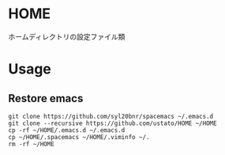 # HOME
ホームディレクトリの設定ファイル類


# Usage

## Restore emacs

``` shell
git clone https://github.com/syl20bnr/spacemacs ~/.emacs.d
git clone --recursive https://github.com/ustato/HOME ~/HOME
cp -rf ~/HOME/.emacs.d ~/.emacs.d
cp ~/HOME/.spacemacs ~/HOME/.viminfo ~/.
rm -rf ~/HOME
```
